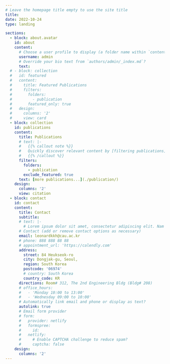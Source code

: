 ```yaml
---
# Leave the homepage title empty to use the site title
title:
date: 2022-10-24
type: landing

sections:
  - block: about.avatar
    id: about
    content:
      # Choose a user profile to display (a folder name within `content/authors/`)
      username: admin
      # Override your bio text from `authors/admin/_index.md`?
      text:
  # - block: collection
  #   id: featured
  #   content:
  #     title: Featured Publications
  #     filters:
  #       folders:
  #         - publication
  #       featured_only: true
  #   design:
  #     columns: '2'
  #     view: card
  - block: collection
    id: publications
    content:
      title: Publications
      # text: |-
      #   {{% callout note %}}
      #   Quickly discover relevant content by [filtering publications](./publication/).
      #   {{% /callout %}}
      filters:
        folders:
          - publication
        exclude_featured: true
      text: [more publications...](./publication/)
    design:
      columns: '2'
      view: citation
  - block: contact
    id: contact
    content:
      title: Contact
      subtitle:
      # text: |-
        # Lorem ipsum dolor sit amet, consectetur adipiscing elit. Nam mi diam, venenatis ut magna et, vehicula efficitur enim.
      # Contact (add or remove contact options as necessary)
      email: leonardkkh@cau.ac.kr
      # phone: 888 888 88 88
      # appointment_url: 'https://calendly.com'
      address:
        street: 84 Heukseok-ro
        city: Dongjak-gu, Seoul,
        region: South Korea
        postcode: '06974'
        # country: South Korea
        country_code: KR
      directions: Room# 312, The 2nd Engineering Bldg (Bldg# 208)
      # office_hours:
      #   - 'Monday 10:00 to 13:00'
      #   - 'Wednesday 09:00 to 10:00'
      # Automatically link email and phone or display as text?
      autolink: true
      # Email form provider
      # form:
      #   provider: netlify
      #   formspree:
      #     id:
      #   netlify:
      #     # Enable CAPTCHA challenge to reduce spam?
      #     captcha: false
    design:
      columns: '2'
---
```

